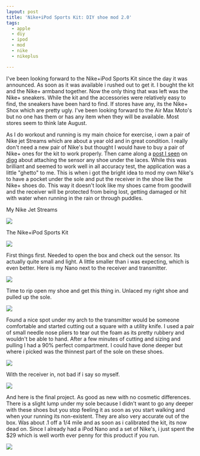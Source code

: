 ```yaml
---
layout: post
title: 'Nike+iPod Sports Kit: DIY shoe mod 2.0'
tags:
  - apple
  - diy
  - ipod
  - mod
  - nike
  - nikeplus

---
```


I've been looking forward to the Nike+iPod Sports Kit since the day it was announced. As soon as it was available i rushed out to get it. I bought the kit and the Nike+ armband together. Now the only thing that was left was the Nike+ sneakers. While the kit and the accessories were relatively easy to find, the sneakers have been hard to find. If stores have any, its the Nike+ Shox which are pretty ugly. I've been looking forward to the Air Max Moto's but no one has them or has any item when they will be available. Most stores seem to think late August.

As I do workout and running is my main choice for exercise, i own a pair of Nike jet Streams which are about a year old and in great condition. I really don't need a new pair of Nike's but thought I would have to buy a pair of Nike+ ones for the kit to work properly. Then came along a <a href="http://podophile.com/2006/07/14/shoe-hacker-nikeipod-sport-kit-shoe-mod/">post I seen</a> on <a href="http://www.digg.com">digg</a> about attaching the sensor any shoe under the laces. While this was brilliant and seemed to work well in all accuracy test, the application was a little "ghetto" to me. This is when i got the bright idea to mod my own Nike's to have a pocket under the sole and put the receiver in the shoe like the Nike+ shoes do. This way it doesn't look like my shoes came from goodwill and the receiver will be protected from being lost, getting damaged or hit with water when running in the rain or through puddles.

<a href="http://flickr.com/photos/40284913@N00/199469660" title="DSCF0044.JPG">
</a>

My Nike Jet Streams

<a href="http://flickr.com/photos/40284913@N00/199469660" title="DSCF0044.JPG"><img src="http://static.flickr.com/61/199469660_2a31ca753c_d.jpg" border="0" /></a>

The Nike+iPod Sports Kit

<a href="http://flickr.com/photos/40284913@N00/199469849" title="DSCF0050.JPG"><img src="http://static.flickr.com/65/199469849_11e90430fb_d.jpg" border="0" /></a>

First things first. Needed to open the box and check out the sensor. Its actually quite small and light. A little smaller than i was expecting, which is even better. Here is my Nano next to the receiver and transmitter.

<a href="http://flickr.com/photos/40284913@N00/199469896" title="DSCF0051.JPG"><img src="http://static.flickr.com/68/199469896_c2ac2e7e0d_d.jpg" border="0" /></a>

Time to rip open my shoe and get this thing in. Unlaced my right shoe and pulled up the sole.

<a href="http://flickr.com/photos/40284913@N00/199469951" title="DSCF0055.JPG"><img src="http://static.flickr.com/62/199469951_6cce2f6b5e_d.jpg" border="0" /></a>

Found a nice spot under my arch to the transmitter would be someone comfortable and started cutting out a square with a utility knife. I used a pair of small needle nose pliers to tear out the foam as its pretty rubbery and wouldn't be able to hand. After a few minutes of cutting and sizing and pulling I had a 90% perfect compartment. I could have done deeper but where i picked was the thinnest part of the sole on these shoes.

<a href="http://flickr.com/photos/40284913@N00/199470172" title="DSCF0060.JPG"><img src="http://static.flickr.com/65/199470172_7972c00c9f_d.jpg" border="0" /></a>

With the receiver in, not bad if i say so myself.

<a href="http://flickr.com/photos/40284913@N00/199472071" title="DSCF0061.JPG"><img src="http://static.flickr.com/77/199472071_dc0705fffb_d.jpg" border="0" /></a>

And here is the final project. As good as new with no cosmetic differences. There is a slight lump under my sole because I didn't want to go any deeper with these shoes but you stop feeling it as soon as you start walking and when your running its non-existent. They are also very accurate out of the box. Was about .1 off a 1/4 mile and as soon as i calibrated the kit, its now dead on. Since I already had a iPod Nano and a set of Nike's, i just spent the $29 which is well worth ever penny for this product if you run.

<a href="http://flickr.com/photos/40284913@N00/199469804" title="DSCF0047.JPG"><img src="http://static.flickr.com/78/199469804_9ee51dc975_d.jpg" border="0" /></a>

<p style="text-align: right; font-size: 8px"><a href="http://www.flock.com" target="_new" title="Flock">
</a>

<!-- technorati tags start -->
<!-- technorati tags end --></p>
